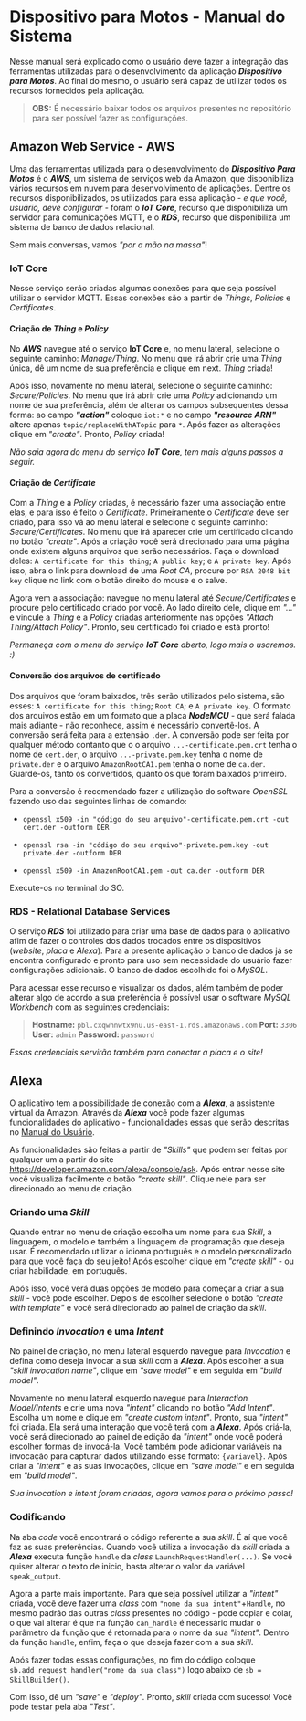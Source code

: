 # Dispositivo para Motos - Manual do Sistema
Nesse manual será explicado como o usuário deve fazer a integração das ferramentas utilizadas para o desenvolvimento da aplicação ***Dispositivo para Motos***. Ao final do mesmo, o usuário será capaz de utilizar todos os recursos fornecidos pela aplicação.

> **OBS:** É necessário baixar todos os arquivos presentes no repositório para ser possível fazer as configurações. 

## Amazon Web Service - AWS

Uma das ferramentas utilizada para o desenvolvimento do ***Dispositivo Para Motos*** é o ***AWS***, um sistema de serviços web da Amazon, que disponibiliza vários recursos em nuvem para desenvolvimento de aplicações. Dentre os recursos disponibilizados, os utilizados para essa aplicação *- e que você, usuário, deve configurar -* foram o ***IoT Core***, recurso que disponibiliza um servidor para comunicações MQTT, e o ***RDS***, recurso que disponibiliza um sistema de banco de dados relacional.

Sem mais conversas, vamos *"por a mão na massa"*!

### IoT Core

Nesse serviço serão criadas algumas conexões para que seja possível utilizar o servidor MQTT. Essas conexões são a partir de *Things*, *Policies* e *Certificates*.

#### Criação de *Thing* e *Policy*

No ***AWS*** navegue até o serviço **IoT Core** e, no menu lateral, selecione o seguinte caminho: *Manage/Thing*. No menu que irá abrir crie uma *Thing* única, dê um nome de sua preferência  e clique em next. *Thing* criada!

Após isso, novamente no menu lateral, selecione o seguinte caminho: *Secure/Policies*. No menu que irá abrir crie uma *Policy* adicionando um nome de sua preferência, além de alterar os campos subsequentes dessa forma: ao campo ***"action"*** coloque ``iot:*`` e no campo ***"resource ARN"*** altere apenas ``topic/replaceWithATopic`` para ``*``. Após fazer as alterações clique em *"create"*. Pronto, *Policy* criada!

*Não saia agora do menu do serviço **IoT Core**, tem mais alguns passos a seguir.*

#### Criação de *Certificate*

Com a *Thing* e a *Policy* criadas, é necessário fazer uma associação entre elas, e para isso é feito o *Certificate*. Primeiramente o *Certificate* deve ser criado, para isso vá ao menu lateral e selecione o seguinte caminho: *Secure/Certificates*. No menu que irá aparecer crie um certificado clicando no botão *"create"*. Após a criação você será direcionado para uma página onde existem alguns arquivos que serão necessários. Faça o download deles: ``A certificate for this thing``; ``A public key``; e ``A private key``. Após isso, abra o link para download de uma *Root CA*, procure por ``RSA 2048 bit key`` clique no link com o botão direito do mouse e o salve.

Agora vem a associação: navegue no menu lateral até *Secure/Certificates* e procure pelo certificado criado por você. Ao lado direito dele, clique em *"..."* e vincule a *Thing* e a *Policy* criadas anteriormente nas opções *"Attach Thing/Attach Policy"*. Pronto, seu certificado foi criado e está pronto!

*Permaneça com o menu do serviço **IoT Core** aberto, logo mais o usaremos. :)*

#### Conversão dos arquivos de certificado

Dos arquivos que foram baixados, três serão utilizados pelo sistema, são esses: ``A certificate for this thing``; ``Root CA``; e ``A private key``. O formato dos arquivos estão em um formato que a placa ***NodeMCU*** - que será falada mais adiante - não reconhece, assim é necessário convertê-los. A conversão será feita para a extensão ``.der``. A conversão pode ser feita por qualquer método contanto que o o arquivo ``...-certificate.pem.crt`` tenha o nome de ``cert.der``, o arquivo ``...-private.pem.key`` tenha o nome de ``private.der`` e o arquivo ``AmazonRootCA1.pem`` tenha o nome de ``ca.der``. Guarde-os, tanto os convertidos, quanto os que foram baixados primeiro.

Para a conversão é recomendado fazer a utilização do software *OpenSSL* fazendo uso das seguintes linhas de comando:

-  ``openssl x509 -in "código do seu arquivo"-certificate.pem.crt -out cert.der -outform DER``

-  ``openssl rsa -in "código do seu arquivo"-private.pem.key -out private.der -outform DER``

-  ``openssl x509 -in AmazonRootCA1.pem -out ca.der -outform DER``

Execute-os no terminal do SO.

### RDS - Relational Database Services

O serviço ***RDS*** foi utilizado para criar uma base de dados para o aplicativo afim de fazer o controles dos dados trocados entre os dispositivos (*website*, *placa* e *Alexa*). Para a presente aplicação o banco de dados já se encontra configurado e pronto para uso sem necessidade do usuário fazer configurações adicionais. O banco de dados escolhido foi o *MySQL*.

Para acessar esse recurso e visualizar os dados, além também de poder alterar algo de acordo a sua preferência é possível usar o software *MySQL Workbench* com as seguintes credenciais: 

> **Hostname:** ``pbl.cxqwhnwtx9nu.us-east-1.rds.amazonaws.com``
> **Port:** ``3306``
> **User:** ``admin``
> **Password:** ``password``

*Essas credenciais servirão também para conectar a placa e o site!*

## Alexa

O aplicativo tem a possibilidade de conexão com a ***Alexa***, a assistente virtual da Amazon. Através da ***Alexa*** você pode fazer algumas funcionalidades do aplicativo - funcionalidades essas que serão descritas no <a href = "https://github.com/JoSGomes/PBL3/blob/main/Manual%20de%20Usu%C3%A1rio.md">Manual do Usuário</a>.

As funcionalidades são feitas a partir de *"Skills"* que podem ser feitas por qualquer um a partir do site https://developer.amazon.com/alexa/console/ask.  Após entrar nesse site você visualiza facilmente o botão *"create skill"*. Clique nele para ser direcionado ao menu de criação.

### Criando uma *Skill*

Quando entrar no menu de criação escolha um nome para sua *Skill*, a linguagem, o modelo e também a linguagem de programação que deseja usar. É recomendado utilizar o idioma português e o modelo personalizado para que você faça do seu jeito! Após escolher clique em *"create skill"* - ou criar habilidade, em português.

Após isso, você verá duas opções de modelo para começar a criar a sua *skill* - você pode escolher. Depois de escolher selecione o botão *"create with template"* e você será direcionado ao painel de criação da *skill*.

### Definindo *Invocation* e uma *Intent*

No painel de criação, no menu lateral esquerdo navegue para *Invocation* e defina como deseja invocar a sua *skill* com a ***Alexa***. Após escolher a sua *"skill invocation name"*, clique em *"save model"* e em seguida em *"build model"*.

Novamente no menu lateral esquerdo navegue para *Interaction Model/Intents* e crie uma nova *"intent"* clicando no botão *"Add Intent"*. Escolha um nome e clique em *"create custom intent"*. Pronto, sua *"intent"* foi criada. Ela será uma interação que você terá com a ***Alexa***. Após criá-la, você será direcionado ao painel de edição da *"intent"* onde você poderá escolher formas de invocá-la. Você também pode adicionar variáveis na invocação para capturar dados utilizando esse formato: ``{variavel}``. Após criar a *"intent"* e as suas invocações, clique em *"save model"* e em seguida em *"build model"*.

*Sua invocation e intent foram criadas, agora vamos para o próximo passo!*

### Codificando

Na aba *code* você encontrará o código referente a sua *skill*. É aí que você faz as suas preferências. Quando você utiliza a invocação da *skill* criada a ***Alexa*** executa função ``handle`` da *class* ``LaunchRequestHandler(...)``. Se você quiser alterar o texto de inicio, basta alterar o valor da variável ``speak_output``.

Agora a parte mais importante. Para que seja possível utilizar a *"intent"* criada, você deve fazer uma *class* com ``"nome da sua intent"``+``Handle``, no mesmo padrão das outras *class* presentes no código - pode copiar e colar, o que vai alterar é que na função ``can_handle`` é necessário mudar o parâmetro da função que é retornada para o nome da sua *"intent"*. Dentro da função ``handle``, enfim, faça o que deseja fazer com a sua *skill*.

Após fazer todas essas configurações, no fim do código coloque ``sb.add_request_handler("nome da sua class")`` logo abaixo de ``sb = SkillBuilder()``.

Com isso, dê um *"save"* e *"deploy"*. Pronto, *skill* criada com sucesso! Você pode testar pela aba *"Test"*.

